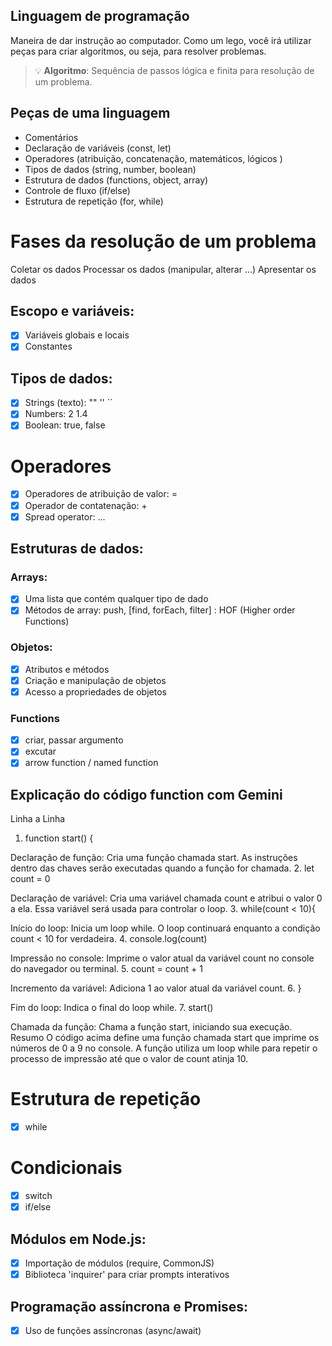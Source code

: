 ## Linguagem de programação

Maneira de dar instrução ao computador.
Como um lego, você irá utilizar peças para criar algoritmos, ou seja, para resolver problemas.

> 💡 **Algoritmo**: Sequência de passos lógica e finita para resolução de um problema.

## Peças de uma linguagem

- Comentários
- Declaração de variáveis (const, let)
- Operadores (atribuição, concatenação, matemáticos, lógicos )
- Tipos de dados (string, number, boolean)
- Estrutura de dados (functions, object, array)
- Controle de fluxo (if/else)
- Estrutura de repetição (for, while)

# Fases da resolução de um problema

Coletar os dados
Processar os dados (manipular, alterar ...)
Apresentar os dados

## Escopo e variáveis:

- [x] Variáveis globais e locais
- [x] Constantes

## Tipos de dados:

- [x] Strings (texto): "" '' ``
- [x] Numbers: 2 1.4
- [x] Boolean: true, false

# Operadores

- [x] Operadores de atribuição de valor: =
- [x] Operador de contatenação: +
- [x] Spread operator: ...

## Estruturas de dados:

### Arrays: 

- [x] Uma lista que contém qualquer tipo de dado 
- [x] Métodos de array: push, [find, forEach, filter] : HOF (Higher order Functions)

### Objetos:

- [x] Atributos e métodos
- [x] Criação e manipulação de objetos
- [x] Acesso a propriedades de objetos

### Functions

- [x] criar, passar argumento
- [x] excutar
- [x] arrow function / named function

## Explicação do código function com Gemini
Linha a Linha
1. function start() {

Declaração de função: Cria uma função chamada start. As instruções dentro das chaves serão executadas quando a função for chamada.
2. let count = 0

Declaração de variável: Cria uma variável chamada count e atribui o valor 0 a ela. Essa variável será usada para controlar o loop.
3. while(count < 10){

Início do loop: Inicia um loop while. O loop continuará enquanto a condição count < 10 for verdadeira.
4. console.log(count)

Impressão no console: Imprime o valor atual da variável count no console do navegador ou terminal.
5. count = count + 1

Incremento da variável: Adiciona 1 ao valor atual da variável count.
6. }

Fim do loop: Indica o final do loop while.
7. start()

Chamada da função: Chama a função start, iniciando sua execução.
Resumo
O código acima define uma função chamada start que imprime os números de 0 a 9 no console. A função utiliza um loop while para repetir o processo de impressão até que o valor de count atinja 10.

# Estrutura de repetição

- [x] while

# Condicionais

- [x] switch
- [x] if/else

## Módulos em Node.js:

- [x] Importação de módulos (require, CommonJS)
- [x] Biblioteca 'inquirer' para criar prompts interativos

## Programação assíncrona e Promises:

- [x] Uso de funções assíncronas (async/await)